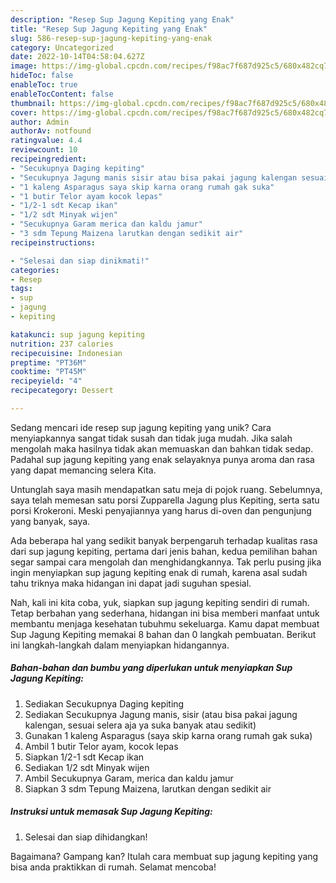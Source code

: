 ```yaml
---
description: "Resep Sup Jagung Kepiting yang Enak"
title: "Resep Sup Jagung Kepiting yang Enak"
slug: 586-resep-sup-jagung-kepiting-yang-enak
category: Uncategorized
date: 2022-10-14T04:58:04.627Z
image: https://img-global.cpcdn.com/recipes/f98ac7f687d925c5/680x482cq70/sup-jagung-kepiting-foto-resep-utama.jpg
hideToc: false
enableToc: true
enableTocContent: false
thumbnail: https://img-global.cpcdn.com/recipes/f98ac7f687d925c5/680x482cq70/sup-jagung-kepiting-foto-resep-utama.jpg
cover: https://img-global.cpcdn.com/recipes/f98ac7f687d925c5/680x482cq70/sup-jagung-kepiting-foto-resep-utama.jpg
author: Admin
authorAv: notfound
ratingvalue: 4.4
reviewcount: 10
recipeingredient:
- "Secukupnya Daging kepiting"
- "Secukupnya Jagung manis sisir atau bisa pakai jagung kalengan sesuai selera aja ya suka banyak atau sedikit"
- "1 kaleng Asparagus saya skip karna orang rumah gak suka"
- "1 butir Telor ayam kocok lepas"
- "1/2-1 sdt Kecap ikan"
- "1/2 sdt Minyak wijen"
- "Secukupnya Garam merica dan kaldu jamur"
- "3 sdm Tepung Maizena larutkan dengan sedikit air"
recipeinstructions:

- "Selesai dan siap dinikmati!"
categories:
- Resep
tags:
- sup
- jagung
- kepiting

katakunci: sup jagung kepiting 
nutrition: 237 calories
recipecuisine: Indonesian
preptime: "PT36M"
cooktime: "PT45M"
recipeyield: "4"
recipecategory: Dessert

---
```





Sedang mencari ide resep sup jagung kepiting yang unik? Cara menyiapkannya sangat tidak susah dan tidak juga mudah. Jika salah mengolah maka hasilnya tidak akan memuaskan dan bahkan tidak sedap. Padahal sup jagung kepiting yang enak selayaknya punya aroma dan rasa yang dapat memancing selera Kita.





Untunglah saya masih mendapatkan satu meja di pojok ruang. Sebelumnya, saya telah memesan satu porsi Zupparella Jagung plus Kepiting, serta satu porsi Krokeroni. Meski penyajiannya yang harus di-oven dan pengunjung yang banyak, saya.

Ada beberapa hal yang sedikit banyak berpengaruh terhadap kualitas rasa dari sup jagung kepiting, pertama dari jenis bahan, kedua pemilihan bahan segar sampai cara mengolah dan menghidangkannya. Tak perlu pusing jika ingin menyiapkan sup jagung kepiting enak di rumah, karena asal sudah tahu triknya maka hidangan ini dapat jadi suguhan spesial.






Nah, kali ini kita coba, yuk, siapkan sup jagung kepiting sendiri di rumah. Tetap berbahan yang sederhana, hidangan ini bisa memberi manfaat untuk membantu menjaga kesehatan tubuhmu sekeluarga. Kamu dapat membuat Sup Jagung Kepiting memakai 8 bahan dan 0 langkah pembuatan. Berikut ini langkah-langkah dalam menyiapkan hidangannya.

<!--inarticleads1-->

##### Bahan-bahan dan bumbu yang diperlukan untuk menyiapkan Sup Jagung Kepiting:

1. Sediakan Secukupnya Daging kepiting
1. Sediakan Secukupnya Jagung manis, sisir (atau bisa pakai jagung kalengan, sesuai selera aja ya suka banyak atau sedikit)
1. Gunakan 1 kaleng Asparagus (saya skip karna orang rumah gak suka)
1. Ambil 1 butir Telor ayam, kocok lepas
1. Siapkan 1/2-1 sdt Kecap ikan
1. Sediakan 1/2 sdt Minyak wijen
1. Ambil Secukupnya Garam, merica dan kaldu jamur
1. Siapkan 3 sdm Tepung Maizena, larutkan dengan sedikit air




<!--inarticleads2-->

##### Instruksi untuk memasak Sup Jagung Kepiting:


1. Selesai dan siap dihidangkan!



Bagaimana? Gampang kan? Itulah cara membuat sup jagung kepiting yang bisa anda praktikkan di rumah. Selamat mencoba!
